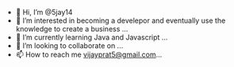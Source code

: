 - 👋 Hi, I’m @5jay14
- 👀 I’m interested in becoming a develepor and eventually use the knowledge to create a business ...
- 🌱 I’m currently learning Java and Javascript ...
- 💞️ I’m looking to collaborate on ...
- 📫 How to reach me vijayprat5@gmail.com...

<!---
5jay14/5jay14 is a ✨ special ✨ repository because its `README.md` (this file) appears on your GitHub profile.
You can click the Preview link to take a look at your changes.
--->
